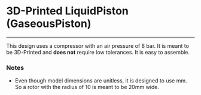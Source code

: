 # 3D-Printed LiquidPiston (GaseousPiston)

---

This design uses a compressor with an air pressure of 8 bar. It is meant to be
3D-Printed and **does not** require low tolerances. It is easy to assemble.

### Notes

- Even though model dimensions are unitless, it is designed to use mm. So a rotor with
  the radius of 10 is meant to be 20mm wide.